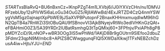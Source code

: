 $START$xsBlaRvQ+BU6nBxnCz+lKnpPZgT4m1LXVbj6/iJ0iYXVzCHn/nu1DMVJRFzebUby12sPIVW5i6aLoGu34OuGZ5/RjllAWwBd/4ExJRTZD4CzQ4nmYSWygVsM5gz0ajnaptXpPbWE9jJSaXVPBPutopnF2BnaxKHHmxmuqdlwM96hGN2QpTB4a7RnWZi3StOBuQAU9fSBnovVI3AjkBNyejvRtWo3edIVHKnGzQAt+eFBAHmiO0Z3/5A39YRDr2lUBatRsmhgQ3tTpQMIxj60+3FPfnjv/PxiAPh8gP8pMDYZciD/9LnNOP+wBR3OOg3IS5wPhWd/1AKjD8Br9gOUtrn9SlEfoo2dbuZ3Fdmr23qpN9M/mbc8+APIZS8CWwggunqFIQl5XWDaXlkwj1TFxNEBZchDzusA4iw+HjtuYJU=$END$